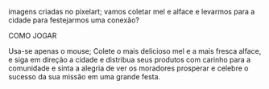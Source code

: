 imagens criadas no pixelart;
vamos coletar mel e alface e levarmos para a cidade para festejarmos uma conexão?		
 																																												
COMO JOGAR

Usa-se apenas o mouse;
Colete o mais delicioso mel e a mais fresca alface, e siga em direção a cidade e distribua seus produtos com carinho para a comunidade e sinta a alegria de ver os moradores prosperar e celebre o sucesso da sua missão em uma grande festa.
